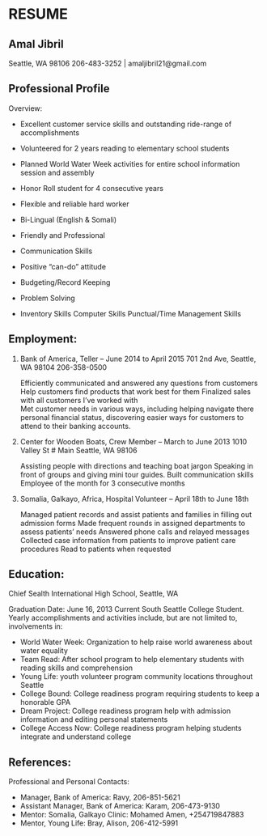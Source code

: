 # RESUME
<H2>
Amal Jibril
</H2>
Seattle, WA 98106
206-483-3252 | amaljibril21@gmail.com

<H2>
Professional Profile
</H2>
Overview:
<ul>
<li><p>Excellent customer service skills and outstanding ride-range of accomplishments</p></li>
<li><p>Volunteered for 2 years reading to elementary school students</p></li>
<li><p>Planned World Water Week activities for entire school information session and assembly</p></li> 
<li><p>Honor Roll student for 4 consecutive years</p></li>
<li><p>Flexible and reliable hard worker</p></li>
<li><p>Bi-Lingual (English & Somali)</p></li>
<li><p>Friendly and Professional</p></li>
<li><p>Communication Skills</p></li>
<li><p>Positive “can-do” attitude</p></li>
<li><p>Budgeting/Record Keeping</p></li>
<li><p>Problem Solving</p></li>
<li><p>Inventory Skills
Computer Skills
Punctual/Time Management Skills</p></li>
</ul>
<H2>
Employment:
</H2>

<ol>
<li>
Bank of America, Teller – June 2014 to April 2015 
701 2nd Ave, Seattle, WA 98104
206-358-0500
</li>

Efficiently communicated and answered any questions from customers
Help customers find products that work best for them
Finalized sales with all customers I’ve worked with  
Met customer needs in various ways, including helping navigate there personal financial status, discovering easier ways for customers to attend to their banking accounts.  

<li>
Center for Wooden Boats, Crew Member – March to June 2013
1010 Valley St # Main Seattle, WA 98106
</li>

Assisting people with directions and teaching boat jargon
Speaking in front of groups and giving mini tour guides.
Built communication skills
Employee of the month for 3 consecutive months

<li>
Somalia, Galkayo, Africa, Hospital Volunteer  – April 18th to June 18th
</li>

Managed patient records and assist patients and families in filling out admission forms
Made frequent rounds in assigned departments to assess patients’ needs
Answered phone calls and relayed messages
Collected case information from patients to improve patient care procedures
Read to patients when requested
</ol>

<H2>
Education:
</H2>
Chief Sealth International High School, Seattle, WA

Graduation Date: June 16, 2013
Current South Seattle College Student.
Yearly accomplishments and activities include, but are not limited to, involvements in:
<ul>
<li>World Water Week: Organization to help raise world awareness about water equality</li>
<li>Team Read: After school program to help elementary students with reading skills and comprehension</li>
<li>Young Life: youth volunteer program community locations throughout Seattle</li>
<li>College Bound: College readiness program requiring students to keep a honorable GPA</li>
<li>Dream Project: College readiness program help with admission information and editing personal statements</li>
<li>College Access Now: College readiness program helping students integrate and understand college</li>
</ul>

<H2>     
References: 
</H2>
Professional and Personal Contacts: 
<ul>
<li>Manager, Bank of America: Ravy, 206-851-5621</li>
<li>Assistant Manager, Bank of America: Karam, 206-473-9130</li>
<li>Mentor: Somalia, Galkayo Clinic: Mohamed Amen, +254719847883</li>
<li>Mentor, Young Life:  Bray, Alison, 206-412-5991</li>
</ul>
